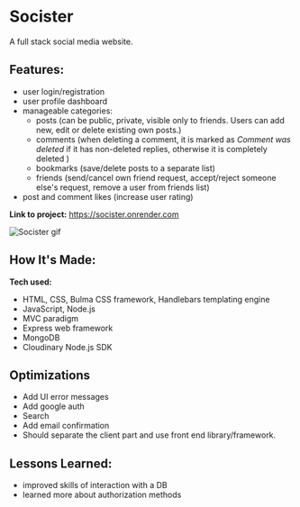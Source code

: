 # Socister
A full stack social media website.
<br>

## Features:
 - user login/registration
 - user profile dashboard
 - manageable categories:
   - posts (can be public, private, visible only to friends. Users can add new, edit or delete existing own posts.)
   - comments (when deleting a comment, it is marked as *Comment was deleted* if it has non-deleted replies, otherwise it is completely deleted )
   - bookmarks (save/delete posts to a separate list)
   - friends (send/cancel own friend request, accept/reject someone else's request, remove a user from friends list)
 - post and comment likes (increase user rating)

**Link to project:** https://socister.onrender.com

![Socister gif](https://i.ibb.co/ySkxSJG/socister3.gif)

## How It's Made:

**Tech used:**
 - HTML, CSS, Bulma CSS framework, Handlebars templating engine
 - JavaScript, Node.js
 - MVC paradigm
 - Express web framework
 - MongoDB
 - Cloudinary Node.js SDK

## Optimizations
- Add UI error messages
- Add google auth
- Search
- Add email confirmation
- Should separate the client part and use front end library/framework.

## Lessons Learned:
 - improved skills of interaction with a DB
 - learned more about authorization methods